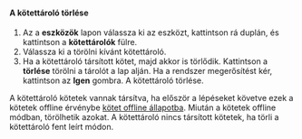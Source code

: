<!--author=SharS last changed: 9/16/15-->

#### <a name="to-delete-a-volume-container"></a>A kötettároló törlése
1. Az a **eszközök** lapon válassza ki az eszközt, kattintson rá duplán, és kattintson a **kötettárolók** fülre.
2. Válassza ki a törölni kívánt kötettároló.
3. Ha a kötettároló társított kötet, majd akkor is törlődik. Kattintson a **törlése** törölni a tárolót a lap alján. Ha a rendszer megerősítést kér, kattintson az **Igen** gombra. A kötettároló törlése.

A kötettároló kötetek vannak társítva, ha először a lépéseket követve ezek a kötetek offline érvénybe [kötet offline állapotba](../articles/storsimple/storsimple-manage-volumes.md#take-a-volume-offline). Miután a kötetek offline módban, törölhetik azokat. A kötettároló nincs társított kötetek, ha törli a kötettároló fent leírt módon.


